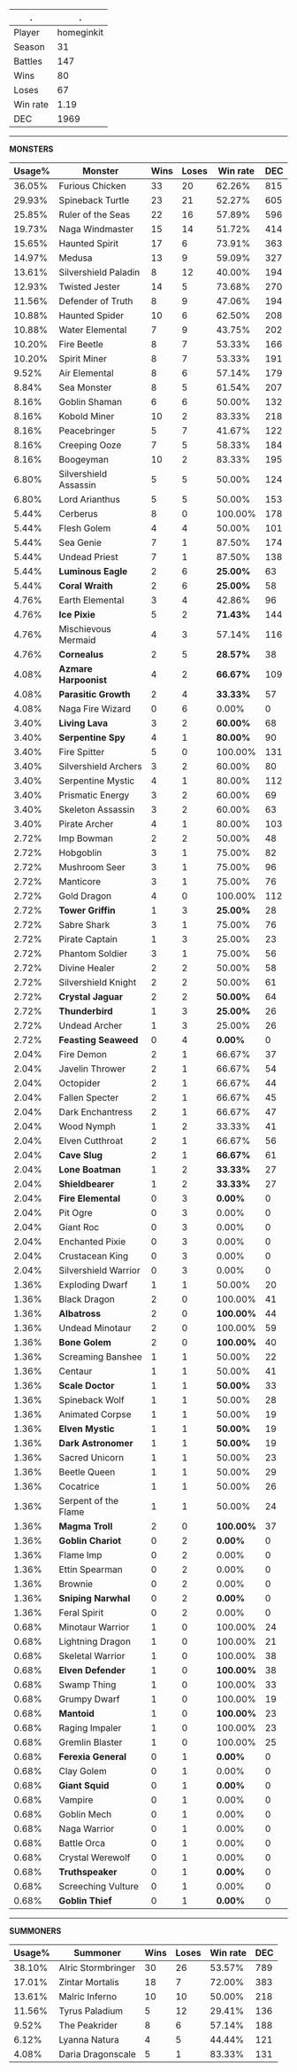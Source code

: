 .|.
|-|-
Player|homeginkit
Season|31
Battles|147
Wins|80
Loses|67
Win rate|1.19
DEC|1969

---
**MONSTERS**

Usage%|Monster|Wins|Loses|Win rate|DEC|
-|-|-|-|-|-|
36.05%|Furious Chicken|33|20|62.26%|815|
29.93%|Spineback Turtle|23|21|52.27%|605|
25.85%|Ruler of the Seas|22|16|57.89%|596|
19.73%|Naga Windmaster|15|14|51.72%|414|
15.65%|Haunted Spirit|17|6|73.91%|363|
14.97%|Medusa|13|9|59.09%|327|
13.61%|Silvershield Paladin|8|12|40.00%|194|
12.93%|Twisted Jester|14|5|73.68%|270|
11.56%|Defender of Truth|8|9|47.06%|194|
10.88%|Haunted Spider|10|6|62.50%|208|
10.88%|Water Elemental|7|9|43.75%|202|
10.20%|Fire Beetle|8|7|53.33%|166|
10.20%|Spirit Miner|8|7|53.33%|191|
9.52%|Air Elemental|8|6|57.14%|179|
8.84%|Sea Monster|8|5|61.54%|207|
8.16%|Goblin Shaman|6|6|50.00%|132|
8.16%|Kobold Miner|10|2|83.33%|218|
8.16%|Peacebringer|5|7|41.67%|122|
8.16%|Creeping Ooze|7|5|58.33%|184|
8.16%|Boogeyman|10|2|83.33%|195|
6.80%|Silvershield Assassin|5|5|50.00%|124|
6.80%|Lord Arianthus|5|5|50.00%|153|
5.44%|Cerberus|8|0|100.00%|178|
5.44%|Flesh Golem|4|4|50.00%|101|
5.44%|Sea Genie|7|1|87.50%|174|
5.44%|Undead Priest|7|1|87.50%|138|
5.44%|**Luminous Eagle**|2|6|**25.00%**|63|
5.44%|**Coral Wraith**|2|6|**25.00%**|58|
4.76%|Earth Elemental|3|4|42.86%|96|
4.76%|**Ice Pixie**|5|2|**71.43%**|144|
4.76%|Mischievous Mermaid|4|3|57.14%|116|
4.76%|**Cornealus**|2|5|**28.57%**|38|
4.08%|**Azmare Harpoonist**|4|2|**66.67%**|109|
4.08%|**Parasitic Growth**|2|4|**33.33%**|57|
4.08%|Naga Fire Wizard|0|6|0.00%|0|
3.40%|**Living Lava**|3|2|**60.00%**|68|
3.40%|**Serpentine Spy**|4|1|**80.00%**|90|
3.40%|Fire Spitter|5|0|100.00%|131|
3.40%|Silvershield Archers|3|2|60.00%|80|
3.40%|Serpentine Mystic|4|1|80.00%|112|
3.40%|Prismatic Energy|3|2|60.00%|69|
3.40%|Skeleton Assassin|3|2|60.00%|63|
3.40%|Pirate Archer|4|1|80.00%|103|
2.72%|Imp Bowman|2|2|50.00%|48|
2.72%|Hobgoblin|3|1|75.00%|82|
2.72%|Mushroom Seer|3|1|75.00%|96|
2.72%|Manticore|3|1|75.00%|76|
2.72%|Gold Dragon|4|0|100.00%|112|
2.72%|**Tower Griffin**|1|3|**25.00%**|28|
2.72%|Sabre Shark|3|1|75.00%|76|
2.72%|Pirate Captain|1|3|25.00%|23|
2.72%|Phantom Soldier|3|1|75.00%|56|
2.72%|Divine Healer|2|2|50.00%|58|
2.72%|Silvershield Knight|2|2|50.00%|61|
2.72%|**Crystal Jaguar**|2|2|**50.00%**|64|
2.72%|**Thunderbird**|1|3|**25.00%**|26|
2.72%|Undead Archer|1|3|25.00%|26|
2.72%|**Feasting Seaweed**|0|4|**0.00%**|0|
2.04%|Fire Demon|2|1|66.67%|37|
2.04%|Javelin Thrower|2|1|66.67%|54|
2.04%|Octopider|2|1|66.67%|44|
2.04%|Fallen Specter|2|1|66.67%|45|
2.04%|Dark Enchantress|2|1|66.67%|47|
2.04%|Wood Nymph|1|2|33.33%|41|
2.04%|Elven Cutthroat|2|1|66.67%|56|
2.04%|**Cave Slug**|2|1|**66.67%**|61|
2.04%|**Lone Boatman**|1|2|**33.33%**|27|
2.04%|**Shieldbearer**|1|2|**33.33%**|27|
2.04%|**Fire Elemental**|0|3|**0.00%**|0|
2.04%|Pit Ogre|0|3|0.00%|0|
2.04%|Giant Roc|0|3|0.00%|0|
2.04%|Enchanted Pixie|0|3|0.00%|0|
2.04%|Crustacean King|0|3|0.00%|0|
2.04%|Silvershield Warrior|0|3|0.00%|0|
1.36%|Exploding Dwarf|1|1|50.00%|20|
1.36%|Black Dragon|2|0|100.00%|41|
1.36%|**Albatross**|2|0|**100.00%**|44|
1.36%|Undead Minotaur|2|0|100.00%|59|
1.36%|**Bone Golem**|2|0|**100.00%**|40|
1.36%|Screaming Banshee|1|1|50.00%|22|
1.36%|Centaur|1|1|50.00%|41|
1.36%|**Scale Doctor**|1|1|**50.00%**|33|
1.36%|Spineback Wolf|1|1|50.00%|28|
1.36%|Animated Corpse|1|1|50.00%|19|
1.36%|**Elven Mystic**|1|1|**50.00%**|19|
1.36%|**Dark Astronomer**|1|1|**50.00%**|19|
1.36%|Sacred Unicorn|1|1|50.00%|23|
1.36%|Beetle Queen|1|1|50.00%|29|
1.36%|Cocatrice|1|1|50.00%|26|
1.36%|Serpent of the Flame|1|1|50.00%|24|
1.36%|**Magma Troll**|2|0|**100.00%**|37|
1.36%|**Goblin Chariot**|0|2|**0.00%**|0|
1.36%|Flame Imp|0|2|0.00%|0|
1.36%|Ettin Spearman|0|2|0.00%|0|
1.36%|Brownie|0|2|0.00%|0|
1.36%|**Sniping Narwhal**|0|2|**0.00%**|0|
1.36%|Feral Spirit|0|2|0.00%|0|
0.68%|Minotaur Warrior|1|0|100.00%|24|
0.68%|Lightning Dragon|1|0|100.00%|21|
0.68%|Skeletal Warrior|1|0|100.00%|38|
0.68%|**Elven Defender**|1|0|**100.00%**|38|
0.68%|Swamp Thing|1|0|100.00%|33|
0.68%|Grumpy Dwarf|1|0|100.00%|19|
0.68%|**Mantoid**|1|0|**100.00%**|23|
0.68%|Raging Impaler|1|0|100.00%|23|
0.68%|Gremlin Blaster|1|0|100.00%|25|
0.68%|**Ferexia General**|0|1|**0.00%**|0|
0.68%|Clay Golem|0|1|0.00%|0|
0.68%|**Giant Squid**|0|1|**0.00%**|0|
0.68%|Vampire|0|1|0.00%|0|
0.68%|Goblin Mech|0|1|0.00%|0|
0.68%|Naga Warrior|0|1|0.00%|0|
0.68%|Battle Orca|0|1|0.00%|0|
0.68%|Crystal Werewolf|0|1|0.00%|0|
0.68%|**Truthspeaker**|0|1|**0.00%**|0|
0.68%|Screeching Vulture|0|1|0.00%|0|
0.68%|**Goblin Thief**|0|1|**0.00%**|0|

---
**SUMMONERS**

Usage%|Summoner|Wins|Loses|Win rate|DEC|
-|-|-|-|-|-|
38.10%|Alric Stormbringer|30|26|53.57%|789|
17.01%|Zintar Mortalis|18|7|72.00%|383|
13.61%|Malric Inferno|10|10|50.00%|218|
11.56%|Tyrus Paladium|5|12|29.41%|136|
9.52%|The Peakrider|8|6|57.14%|188|
6.12%|Lyanna Natura|4|5|44.44%|121|
4.08%|Daria Dragonscale|5|1|83.33%|131|
